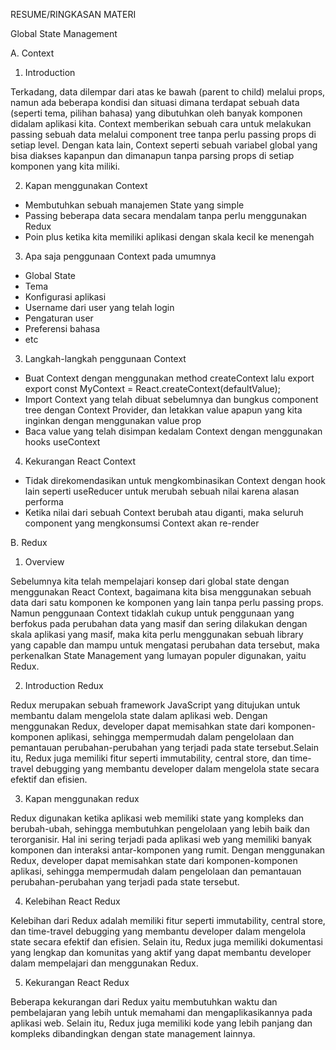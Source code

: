 RESUME/RINGKASAN MATERI

<p>Global State Management</p>

A. Context

1. Introduction
<p>Terkadang, data dilempar dari atas ke bawah (parent to child) melalui props, namun ada beberapa kondisi dan situasi dimana terdapat sebuah data (seperti tema, pilihan bahasa) yang dibutuhkan oleh banyak komponen didalam aplikasi kita. Context memberikan sebuah cara untuk melakukan passing sebuah data melalui component tree tanpa perlu passing props di setiap level.
Dengan kata lain, Context seperti sebuah variabel global yang bisa diakses kapanpun dan dimanapun tanpa parsing props di setiap komponen yang kita miliki.
</p>

2. Kapan menggunakan Context

- Membutuhkan sebuah manajemen State yang simple
- Passing beberapa data secara mendalam tanpa perlu menggunakan Redux
- Poin plus ketika kita memiliki aplikasi dengan skala kecil ke menengah

3. Apa saja penggunaan Context pada umumnya
- Global State
- Tema
- Konfigurasi aplikasi
- Username dari user yang telah login
- Pengaturan user
- Preferensi bahasa
- etc

3. Langkah-langkah penggunaan Context
- Buat Context dengan menggunakan method createContext lalu export
export const MyContext = React.createContext(defaultValue);
- Import Context yang telah dibuat sebelumnya dan bungkus component tree dengan Context Provider, dan letakkan value apapun yang kita inginkan dengan menggunakan value prop
- Baca value yang telah disimpan kedalam Context dengan menggunakan hooks useContext

4. Kekurangan React Context
- Tidak direkomendasikan untuk mengkombinasikan Context dengan hook lain seperti useReducer untuk merubah sebuah nilai karena alasan performa
- Ketika nilai dari sebuah Context berubah atau diganti, maka seluruh component yang mengkonsumsi Context akan re-render

B. Redux

1. Overview
<p>Sebelumnya kita telah mempelajari konsep dari global state dengan menggunakan React Context, bagaimana kita bisa menggunakan sebuah data dari satu komponen ke komponen yang lain tanpa perlu passing props. Namun penggunaan Context tidaklah cukup untuk penggunaan yang berfokus pada perubahan data yang masif dan sering dilakukan dengan skala aplikasi yang masif, maka kita perlu menggunakan sebuah library yang capable dan mampu untuk mengatasi perubahan data tersebut, maka perkenalkan State Management yang lumayan populer digunakan, yaitu Redux.</p>

2. Introduction Redux
<p>Redux merupakan sebuah framework JavaScript yang ditujukan untuk membantu dalam mengelola state dalam aplikasi web. Dengan menggunakan Redux, developer dapat memisahkan state dari komponen-komponen aplikasi, sehingga mempermudah dalam pengelolaan dan pemantauan perubahan-perubahan yang terjadi pada state tersebut.Selain itu, Redux juga memiliki fitur seperti immutability, central store, dan time-travel debugging yang membantu developer dalam mengelola state secara efektif dan efisien.</p>

3. Kapan menggunakan redux
<p>Redux digunakan ketika aplikasi web memiliki state yang kompleks dan berubah-ubah, sehingga membutuhkan pengelolaan yang lebih baik dan terorganisir. Hal ini sering terjadi pada aplikasi web yang memiliki banyak komponen dan interaksi antar-komponen yang rumit. Dengan menggunakan Redux, developer dapat memisahkan state dari komponen-komponen aplikasi, sehingga mempermudah dalam pengelolaan dan pemantauan perubahan-perubahan yang terjadi pada state tersebut.</p>

4. Kelebihan React Redux
<p>Kelebihan dari Redux adalah memiliki fitur seperti immutability, central store, dan time-travel debugging yang membantu developer dalam mengelola state secara efektif dan efisien. Selain itu, Redux juga memiliki dokumentasi yang lengkap dan komunitas yang aktif yang dapat membantu developer dalam mempelajari dan menggunakan Redux.</p> 

5. Kekurangan React Redux
<p>Beberapa kekurangan dari Redux yaitu membutuhkan waktu dan pembelajaran yang lebih untuk memahami dan mengaplikasikannya pada aplikasi web. Selain itu, Redux juga memiliki kode yang lebih panjang dan kompleks dibandingkan dengan state management lainnya.</p>
